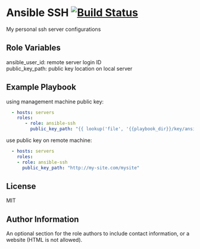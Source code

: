 Ansible SSH [![Build Status](https://travis-ci.org/FinalDes/ansible-ssh.svg?branch=master)](https://travis-ci.org/FinalDes/ansible-ssh)
=========

My personal ssh server configurations

Role Variables
--------------

ansible_user_id: remote server login ID  
public_key_path: public key location on local server

Example Playbook
----------------

using management machine public key:

``` YAML
  - hosts: servers
    roles:
       - role: ansible-ssh
         public_key_path: "{{ lookup('file', '{{playbook_dir}}/key/ansible.pub') }}"
```

use public key on remote machine:

``` YAML
  - hosts: servers
    roles:
    - role: ansible-ssh
      public_key_path: "http://my-site.com/mysite"
```

License
-------

MIT

Author Information
------------------

An optional section for the role authors to include contact information, or a website (HTML is not allowed).
